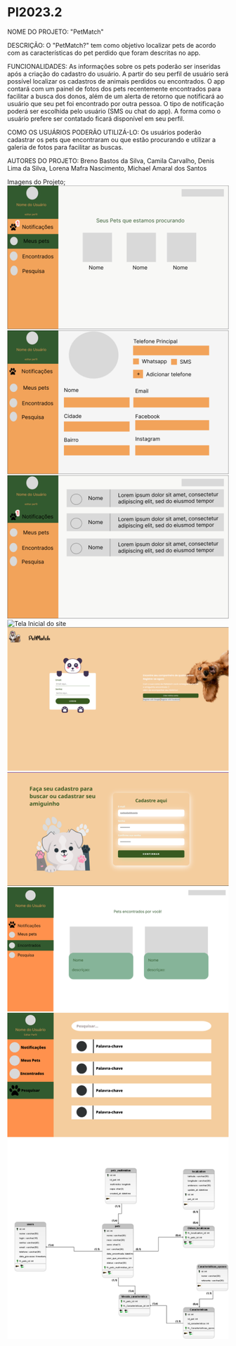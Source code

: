 # PI2023.2

NOME DO PROJETO:
"PetMatch"

DESCRIÇÃO:
O "PetMatch?" tem como objetivo localizar pets de acordo com as características do pet perdido que foram descritas no app.

FUNCIONALIDADES:
As informações sobre os pets poderão ser inseridas após a criação do cadastro do usuário. A partir do seu perfil de usuário será possível localizar os cadastros de 
animais perdidos ou encontrados.
O app contará com um painel de fotos dos pets recentemente encontrados para facilitar a busca dos donos, além de um alerta de retorno que notificará ao usuário que seu pet foi encontrado por outra pessoa. O tipo de notificação poderá ser escolhida pelo usuário (SMS ou chat do app).
A forma como o usuário prefere ser contatado ficará disponível em seu perfil.

COMO OS USUÁRIOS PODERÃO UTILIZÁ-LO:
Os usuários poderão cadastrar os pets que encontraram ou que estão procurando e utilizar a galeria de fotos para facilitar as buscas. 

AUTORES DO PROJETO:
Breno Bastos da Silva, 
Camila Carvalho, 
Denis Lima da Silva, 
Lorena Mafra Nascimento, 
Michael Amaral dos Santos


Imagens do Projeto;
![Tela de Pets](./assets/Tela_Pets.svg)
![Tela de Usuário](./assets/Tela_usuario.svg)
![Tela de Notificações](./assets/Tela_Notificacoes.svg)
![Tela Inicial do site](./assets/Home_1.svg)
![Tela de login](./assets/Tela_de_login.svg)
![Tela de Cadastro](./assets/teladecadastro.svg)
![Tela de Cadastro](./assets/PetsEncontrados.svg)
![Tela de Pesquisa](./assets/Tela_Pesquisar.svg)
![Banco de dados lógico](./assets/Logico_2.png)
